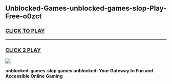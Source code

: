 
## Unblocked-Games-unblocked-games-slop-Play-Free-o0zct
<h3>
<a href="https://premium76.site?title=unblocked-games-slop&ref=15A">CLICK TO PLAY</a></h3>
<hr>

<h3>
<a href="https://premium76.site?title=unblocked-games-slop&ref=15A">CLICK 2 PLAY</a>
  
</h3>

<a href="https://premium76.site?title=unblocked-games-slop&ref=15A"><img src="https://clearcache.store/games.png"></a>


**unblocked-games-slop games unblocked: Your Gateway to Fun and Accessible Online Gaming**
